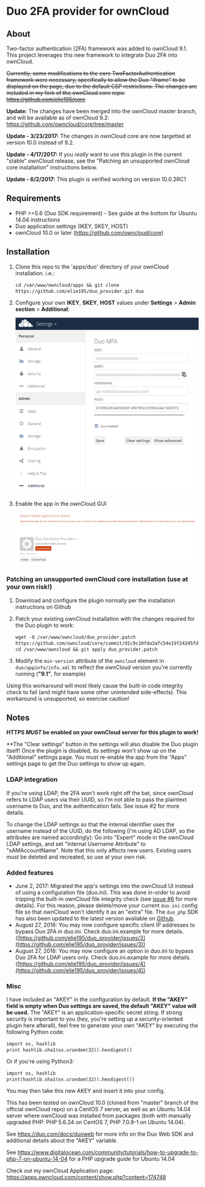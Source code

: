 # Duo 2FA provider for ownCloud

## About
Two-factor authentication (2FA) framework was added to ownCloud 9.1. This project leverages this new framework to integrate Duo 2FA into ownCloud.

~~Currently, some modifications to the core TwoFactorAuthentication framework were necessary, specifically to allow the Duo "iframe" to be displayed on the page, due to the default CSP restrictions. The changes are included in my fork of the ownCloud core repo: https://github.com/elie195/core~~

**Update:** The changes have been merged into the ownCloud master branch, and will be available as of ownCloud 9.2: https://github.com/owncloud/core/tree/master

**Update - 3/23/2017:** The changes in ownCloud core are now targetted at version 10.0 instead of 9.2. 

**Update - 4/17/2017:** If you _really_ want to use this plugin in the current "stable" ownCloud release, see the "Patching an unsupported ownCloud core installation" instructions below.

**Update - 6/2/2017:** This plugin is verified working on version 10.0.2RC1

## Requirements

- PHP >=5.6 (Duo SDK requirement) - See guide at the bottom for Ubuntu 14.04 instructions
- Duo application settings (IKEY, SKEY, HOST)
- ownCloud 10.0 or later (https://github.com/owncloud/core)
    
## Installation

1. Clone this repo to the 'apps/duo' directory of your ownCloud installation. i.e.:

    ```
    cd /var/www/owncloud/apps && git clone https://github.com/elie195/duo_provider.git duo
    ```
    
2. Configure your own **IKEY**, **SKEY**, **HOST** values under **Settings** > **Admin section** > **Additional**:

    ![Image of Duo settings](https://github.com/elie195/duo_provider/raw/master/screenshots/settings.png)
    
3. Enable the app in the ownCloud GUI

    ![Image of Duo app in settings](https://github.com/elie195/duo_provider/raw/master/screenshots/duo.PNG)
    

### Patching an unsupported ownCloud core installation (use at your own risk!)

1. Download and configure the plugin normally per the installation instructions on Github

2. Patch your existing ownCloud installation with the changes required for the Duo plugin to work:

	```
    wget -O /var/www/owncloud/duo_provider.patch https://github.com/owncloud/core/commit/d1c9c10fda3afc54e19f24245fd55372c4f48371.patch
	cd /var/www/owncloud && git apply duo_provider.patch
    ```
    
3. Modify the `min-version` attribute of the `owncloud` element in `duo/appinfo/info.xml` to reflect the ownCloud version you're currently running (**"9.1"**, for example) 

Using this workaround will most likely cause the built-in code integrity check to fail (and might have some other unintended side-effects). This workaround is unsupported, so exercise caution!


## Notes

**HTTPS _MUST_ be enabled on your ownCloud server for this plugin to work!**

**The "Clear settings" button in the settings will also disable the Duo plugin itself! Once the plugin is disabled, its settings won't show up on the "Additional" settings page. You must re-enable the app from the "Apps" settings page to get the Duo settings to show up again.

### LDAP integration

If you're using LDAP, the 2FA won't work right off the bat, since ownCloud refers to LDAP users via their UUID, so I'm not able to pass the plaintext username to Duo, and the authentication fails. See issue #2 for more details.

To change the LDAP settings so that the internal identifier uses the username instead of the UUID, do the following (I'm using AD LDAP, so the attributes are named accordingly): Go into "Expert" mode in the ownCloud LDAP settings, and set "Internal Username Attribute" to "sAMAccountName". Note that this only affects new users. Existing users must be deleted and recreated, so use at your own risk.

### Added features
- June 2, 2017: Migrated the app's settings into the ownCloud UI instead of using a configuration file (duo.ini). This was done in-order to avoid tripping the built-in ownCloud file integrity check (see [issue #6](https://github.com/elie195/duo_provider/issues/6) for more details). For this reason, please delete/move your current `duo.ini` config file so that ownCloud won't identify it as an "extra" file. The `duo_php` SDK has also been updated to the latest version available on [Github](https://github.com/duosecurity/duo_php).
- August 27, 2016: You may now configure specific client IP addresses to bypass Duo 2FA in duo.ini. Check duo.ini.example for more details. ([https://github.com/elie195/duo_provider/issues/3](https://github.com/elie195/duo_provider/issues/3))
- August 27, 2016: You may now configure an option in duo.ini to bypass Duo 2FA for LDAP users only. Check duo.ini.example for more details.([https://github.com/elie195/duo_provider/issues/4](https://github.com/elie195/duo_provider/issues/4))

### Misc

I have included an "AKEY" in the configuration by default. **If the "AKEY" field is empty when Duo settings are saved, the default "AKEY" value will be used.** The "AKEY" is an application-specific secret string. If strong security is important to you (hey, you're setting up a security-oriented plugin here afterall), feel free to generate your own "AKEY" by executing the following Python code:

    import os, hashlib
    print hashlib.sha1(os.urandom(32)).hexdigest()

Or if you're using Python3:

    import os, hashlib
    print(hashlib.sha1(os.urandom(32)).hexdigest())

You may then take this new AKEY and insert it into your config.

This has been tested on ownCloud 10.0 (cloned from "master" branch of the official ownCloud repo) on a CentOS 7 server, as well as an Ubuntu 14.04 server where ownCloud was installed from packages (both with manually upgraded PHP: PHP 5.6.24 on CentOS 7, PHP 7.0.9-1 on Ubuntu 14.04). 

See https://duo.com/docs/duoweb for more info on the Duo Web SDK and additional details about the "AKEY" variable.

See https://www.digitalocean.com/community/tutorials/how-to-upgrade-to-php-7-on-ubuntu-14-04 for a PHP upgrade guide for Ubuntu 14.04

Check out my ownCloud Application page: https://apps.owncloud.com/content/show.php?content=174748
